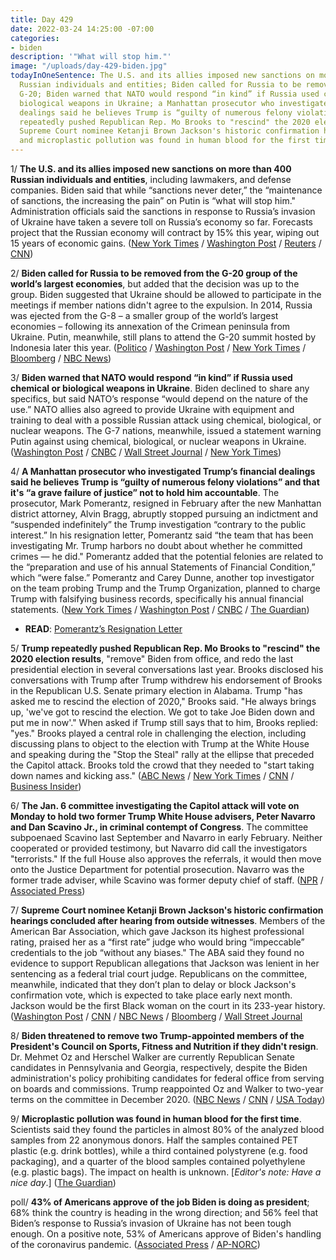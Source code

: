 ```yaml
---
title: Day 429
date: 2022-03-24 14:25:00 -07:00
categories:
- biden
description: '"What will stop him."'
image: "/uploads/day-429-biden.jpg"
todayInOneSentence: The U.S. and its allies imposed new sanctions on more than 400
  Russian individuals and entities; Biden called for Russia to be removed from the
  G-20; Biden warned that NATO would respond “in kind” if Russia used chemical or
  biological weapons in Ukraine; a Manhattan prosecutor who investigated Trump’s financial
  dealings said he believes Trump is “guilty of numerous felony violations”; Trump
  repeatedly pushed Republican Rep. Mo Brooks to "rescind" the 2020 election results;
  Supreme Court nominee Ketanji Brown Jackson's historic confirmation hearings concluded;
  and microplastic pollution was found in human blood for the first time.
---
```


1/ **The U.S. and its allies imposed new sanctions on more than 400 Russian individuals and entities**, including lawmakers, and defense companies. Biden said that while “sanctions never deter,” the “maintenance of sanctions, the increasing the pain” on Putin is “what will stop him." Administration officials said the sanctions in response to Russia’s invasion of Ukraine have taken a severe toll on Russia’s economy so far. Forecasts project that the Russian economy will contract by 15% this year, wiping out 15 years of economic gains. ([New York Times](https://www.nytimes.com/2022/03/24/business/sanctions-russia-parliament-defense-gold.html) / [Washington Post](https://www.washingtonpost.com/world/2022/03/24/russia-ukraine-war-news-putin-live-updates/#link-UBP6RSVG6VEMDDVLC7KFUVXWTEhttps://www.cnbc.com/2022/03/24/us-to-sanction-over-300-russian-elites-and-block-russian-central-bank-gold-.html) / [Reuters](https://www.reuters.com/world/g7-eu-announce-measures-stop-russia-avoiding-sanctions-us-official-2022-03-24/) / [CNN](https://www.cnn.com/europe/live-news/ukraine-russia-putin-news-03-24-22/h_cb8166fde8d298568a8b858a41d7c261))

2/ **Biden called for Russia to be removed from the G-20 group of the world’s largest economies**, but added that the decision was up to the group. Biden suggested that Ukraine should be allowed to participate in the meetings if member nations didn't agree to the expulsion. In 2014, Russia was ejected from the G-8 – a smaller group of the world’s largest economies – following its annexation of the Crimean peninsula from Ukraine. Putin, meanwhile, still plans to attend the G-20 summit hosted by Indonesia later this year. ([Politico](https://www.politico.com/news/2022/03/24/biden-russia-removal-g-20-00020169) / [Washington Post](https://www.washingtonpost.com/world/2022/03/24/russia-ukraine-war-news-putin-live-updates/#link-ONQIVFGBVRAQBK7VHDPPF3J7GA) / [New York Times](https://www.nytimes.com/live/2022/03/24/world/russia-ukraine-war/here-are-the-latest-developments) / [Bloomberg](https://www.bloomberg.com/news/articles/2022-03-24/ukraine-update-biden-to-meet-allies-russian-stocks-reopen?sref=MIBMEEoj) / [NBC News](https://www.nbcnews.com/news/world/live-blog/ukraine-russia-war-live-updates-biden-meet-nato-allies-n1292873#ncrd1292996))

3/ **Biden warned that NATO would respond “in kind” if Russia used chemical or biological weapons in Ukraine**. Biden declined to share any specifics, but said NATO’s response “would depend on the nature of the use.” NATO allies also agreed to provide Ukraine with equipment and training to deal with a possible Russian attack using chemical, biological, or nuclear weapons. The G-7 nations, meanwhile, issued a statement warning Putin against using chemical, biological, or nuclear weapons in Ukraine. ([Washington Post](https://www.washingtonpost.com/world/2022/03/24/biden-nato-europe-russia-ukraine-war/) / [CNBC](https://www.cnbc.com/2022/03/24/biden-says-us-would-respond-to-russia-if-putin-uses-chemical-or-biological-weapons.html) / [Wall Street Journal](https://www.wsj.com/articles/biden-meets-allies-in-brussels-seeking-to-end-war-in-ukraine-and-punish-putin-11648112332?mod=politics_lead_pos1) / [New York Times](https://www.nytimes.com/2022/03/24/world/europe/nato-ukraine-russia-chemical-biological-weapons.html))

4/ **A Manhattan prosecutor who investigated Trump’s financial dealings said he believes Trump is “guilty of numerous felony violations” and that it's “a grave failure of justice” not to hold him accountable**. The prosecutor, Mark Pomerantz, resigned in February after the new Manhattan district attorney, Alvin Bragg, abruptly stopped pursuing an indictment and “suspended indefinitely” the Trump investigation “contrary to the public interest.” In his resignation letter, Pomerantz said “the team that has been investigating Mr. Trump harbors no doubt about whether he committed crimes — he did." Pomerantz added that the potential felonies are related to the “preparation and use of his annual Statements of Financial Condition,” which “were false.” Pomerantz and Carey Dunne, another top investigator on the team probing Trump and the Trump Organization, planned to charge Trump with falsifying business records, specifically his annual financial statements. ([New York Times](https://www.nytimes.com/2022/03/23/nyregion/trump-investigation-felony-resignation-pomerantz.html) / [Washington Post](https://www.washingtonpost.com/national-security/2022/03/23/trump-pomerantz-resignation-guilty/) / [CNBC](https://www.cnbc.com/2022/03/24/trump-is-guilty-of-numerous-felonies-prosecutor-told-manhattan-da.html) / [The Guardian](https://www.theguardian.com/us-news/2022/mar/23/donald-trump-crime-accusation-prosecutor-mark-pomerantz))

* **READ**: [Pomerantz’s Resignation Letter](https://www.nytimes.com/2022/03/23/nyregion/mark-pomerantz-resignation-letter.html)

5/ **Trump repeatedly pushed Republican Rep. Mo Brooks to "rescind" the 2020 election results**, "remove" Biden from office, and redo the last presidential election in several conversations last year. Brooks disclosed his conversations with Trump after Trump withdrew his endorsement of Brooks in the Republican U.S. Senate primary election in Alabama. Trump "has asked me to rescind the election of 2020," Brooks said. "He always brings up, 'we've got to rescind the election. We got to take Joe Biden down and put me in now'." When asked if Trump still says that to him, Brooks replied: "yes." Brooks played a central role in challenging the election, including discussing plans to object to the election with Trump at the White House and speaking during the "Stop the Steal" rally at the ellipse that preceded the Capitol attack. Brooks told the crowd that they needed to "start taking down names and kicking ass." ([ABC News](https://abcnews.go.com/Politics/trump-repeatedly-pressed-remove-biden-rescind-2020-election/story?id=83631434) / [New York Times](https://www.nytimes.com/2022/03/23/us/politics/trump-mo-brooks-senate.html) / [CNN](https://www.cnn.com/2022/03/24/politics/mo-brooks-donald-trump-january-6-election/index.html) / [Business Insider](https://www.businessinsider.com/mo-brooks-says-trump-asked-him-to-immediately-remove-biden-from-office-and-illegally-hold-a-new-presidential-election-2022-3))

6/ **The Jan. 6 committee investigating the Capitol attack will vote on Monday to hold two former Trump White House advisers, Peter Navarro and Dan Scavino Jr., in criminal contempt of Congress**. The committee subpoenaed Scavino last September and Navarro in early February. Neither cooperated or provided testimony, but Navarro did call the investigators "terrorists." If the full House also approves the referrals, it would then move onto the Justice Department for potential prosecution. Navarro was the former trade adviser, while Scavino was former deputy chief of staff. ([NPR](https://www.npr.org/2022/03/24/1088599079/peter-navarro-dan-scavino-jan-6-committee-criminal-contempt) / [Associated Press](https://apnews.com/article/capitol-siege-donald-trump-dan-scavino-peter-navarro-congress-b5c9085920141bc373ea567c1484377a))

7/ **Supreme Court nominee Ketanji Brown Jackson's historic confirmation hearings concluded after hearing from outside witnesses**. Members of the American Bar Association, which gave Jackson its highest professional rating, praised her as a “first rate” judge who would bring “impeccable” credentials to the job “without any biases." The ABA said they found no evidence to support Republican allegations that Jackson was lenient in her sentencing as a federal trial court judge. Republicans on the committee, meanwhile, indicated that they don’t plan to delay or block Jackson's confirmation vote, which is expected to take place early next month. Jackson would be the first Black woman on the court in its 233-year history. ([Washington Post](https://www.washingtonpost.com/politics/2022/03/24/ketanji-brown-jackson-supreme-court-hearing-live-updates/#link-N247WDJ73NEFDKLRXSBRTFBXFY) / [CNN](https://www.cnn.com/politics/live-news/ketanji-brown-jackson-hearing-3-24-22/index.html) / [NBC News](https://www.nbcnews.com/politics/supreme-court/culture-wars-2024-messages-qanon-primary-ketanji-brown-jacksons-hearin-rcna21388) / [Bloomberg](https://www.bloomberg.com/news/articles/2022-03-24/jackson-not-soft-on-crime-aba-ratings-panel-tells-senate?srnd=premium&sref=MIBMEEoj) / [Wall Street Journal](https://www.wsj.com/articles/republican-senators-say-no-boycott-planned-for-jackson-committee-vote-11648148340?mod=hp_lead_pos1)

8/ **Biden threatened to remove two Trump-appointed members of the President's Council on Sports, Fitness and Nutrition if they didn't resign**. Dr. Mehmet Oz and Herschel Walker are currently Republican Senate candidates in Pennsylvania and Georgia, respectively, despite the Biden administration's policy prohibiting candidates for federal office from serving on boards and commissions. Trump reappointed Oz and Walker to two-year terms on the committee in December 2020. ([NBC News](https://www.nbcnews.com/politics/white-house/white-house-moves-oust-dr-oz-herschel-walker-presidential-advisory-pan-rcna21314) / [CNN](https://www.cnn.com/2022/03/23/politics/biden-requests-resignations-mehmet-oz-and-herschel-walker/index.html) / [USA Today](https://www.usatoday.com/story/news/politics/2022/03/24/biden-mehmet-oz-herschel-walker-presidents-council/7152919001/?scrolla=5eb6d68b7fedc32c19ef33b4))

9/ **Microplastic pollution was found in human blood for the first time**. Scientists said they found the particles in almost 80% of the analyzed blood samples from 22 anonymous donors. Half the samples contained PET plastic (e.g. drink bottles), while a third contained polystyrene (e.g. food packaging), and a quarter of the blood samples contained polyethylene (e.g. plastic bags). The impact on health is unknown. \[*Editor's note: Have a nice day*.\] ([The Guardian](https://www.theguardian.com/environment/2022/mar/24/microplastics-found-in-human-blood-for-first-time))

poll/ **43% of Americans approve of the job Biden is doing as president**; 68% think the country is heading in the wrong direction; and 56% feel that Biden’s response to Russia’s invasion of Ukraine has not been tough enough. On a positive note, 53% of Americans approve of Biden's handling of the coronavirus pandemic. ([Associated Press](https://apnews.com/article/russia-ukraine-biden-europe-nato-eedb46ae4df798dc2cc4df15e6a3b847) / [AP-NORC](https://apnorc.org/projects/americans-dont-think-biden-is-being-tough-enough-on-russia/))